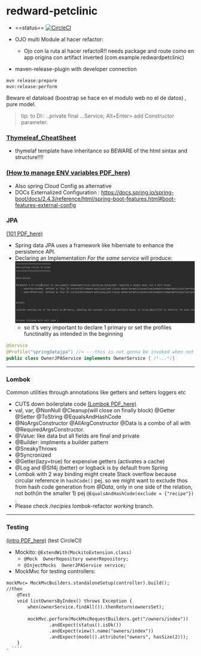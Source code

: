 # redward-petclinic
- ==status==
[![CircleCI](https://dl.circleci.com/status-badge/img/gh/friedelredward/redward-petclinic/tree/main.svg?style=svg)](https://dl.circleci.com/status-badge/redirect/gh/friedelredward/redward-petclinic/tree/main)

- OJO multi Module al hacer refactor:
  - Ojo con la ruta al hacer refactoR!! needs package and route 
  como en app origina con artifact inverted
    (com.example.redwardpetclinic)

- maven-release-plugin with developer connection
```
mvn release:prepare
mvn:release:perform
```

Beware el dataload (boostrap se hace en el modulo web no el de datos) , pure model.

> tip: to DI:: ..private final ...Service; Alt+Enter> add Constructor parameter.

### [Thymeleaf_CheatSheet](https://github.com/engma/thymeleaf-cheat-sheet)
- thymelaf template have inheritance so BEWARE of the html sintax and structure!!!!

### [(How to manage ENV variables  PDF_here)](https://github.com/friedelredward/redward-petclinic/blob/main/ExternalPropertiesOverview.pdf)
- Also spring Cloud Config as alternative
- DOCs Externalized Configuration : https://docs.spring.io/spring-boot/docs/2.4.3/reference/html/spring-boot-features.html#boot-features-external-config

### JPA
[(101  PDF_here)]("https://github.com/friedelredward/redward-petclinic/blob/main/JPA+Entity+Relationships.pdf")

- Spring data JPA uses a framework like hibernate to 
enhance the persistence API.
- Declaring an Implementation *For the same service* will produce:
![img.png](img.png)
  - so it's very important to declare 1 primary or set the profiles functinality 
  as intended in the beginning
````java
@Service
@Profile("springdatajpa") //< ---this is not gonna be invoked when not active.profile 
public class OwnerJPAService implements OwnerService { /*...*/}
````
-------------
### Lombok
 Common utilities through annotations like getters and setters loggers etc
- CUTS  down boilerplate code
  [(Lombok PDF_here)]("https://github.com/friedelredward/redward-petclinic/blob/main/OverviewOfLombok.pdf")
- val, var, @NonNull @Cleanup(will close on finally block) @Getter @Setter @ToString @EqualsAndHashCode
- @NoArgsConstructor @AllArgConstructor @Data is a combo of all with @RequiredArgsConstructor.
- @Value: like data but all fields are final and private
- @Builder: implments a builder pattern
- @SneakyThrows
- @Syncronized
- @Getter(lazy=true) for expensive getters (activates a cache)
- @Log and @Slf4j (better) or logback is by default from Spring
- Lombok with 2 way binding might create Stack overflow
because circular reference in ``hashCode()`` pej. so we might
want to exclude thos from hash code generation from _@Data_, only in one side of the 
relation, not both(in the smaller 1) pej ``@EqualsAndHashCode(exclude = {"recipe"})`` .
- Please check _/recipies_ lombok-refactor *working* branch.

----------

### Testing

[(intro PDF_here)]("https://github.com/friedelredward/redward-petclinic/blob/main/IntroTestingSpring.pdf")
(test CircleCI)

- Mockito: ``@ExtendWith(MockitoExtension.class)``
   - ``@Mock  OwnerRepository ownerRepository;``
   - ``@InjectMocks  OwnerJPAService service;``
- MockMvc  for testing controllers:
```` 
mockMvc= MockMvcBuilders.standaloneSetup(controller).build();
//then
    @Test
    void listOwnersByIndex() throws Exception {
        when(ownerService.findAll()).thenReturn(ownersSet);

        mockMvc.perform(MockMvcRequestBuilders.get("/owners/index"))
                .andExpect(status().isOk())
                .andExpect(view().name("owners/index"))
                .andExpect(model().attribute("owners", hasSize(2)));
    }
- ````




